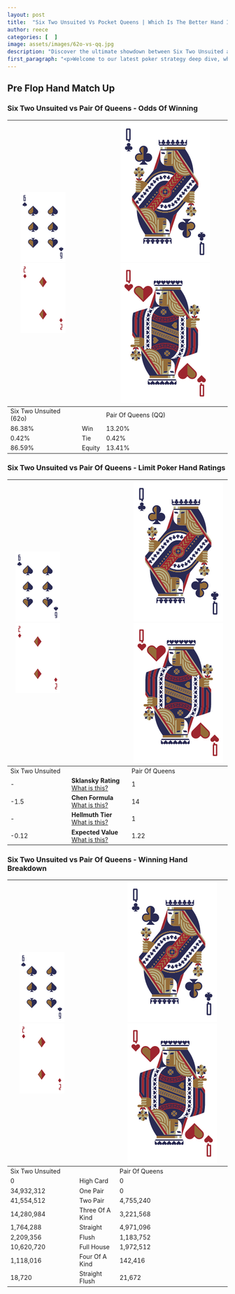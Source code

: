 ```yaml
---
layout: post
title:  "Six Two Unsuited Vs Pocket Queens | Which Is The Better Hand In Poker? A Complete Guide"
author: reece
categories: [  ]
image: assets/images/62o-vs-qq.jpg
description: "Discover the ultimate showdown between Six Two Unsuited and Pair Of Queens in poker! Uncover the odds, strategies, and scenarios where one hand triumphs over the other. Get ready to up your poker game with this thrilling analysis."
first_paragraph: "<p>Welcome to our latest poker strategy deep dive, where we're pitting two distinct hands against each other in a high-stakes showdown: Six Two Unsuited vs Pair Of Queens.</p><p>In the dynamic world of poker, every decision counts, and knowing which hand holds the upper hand is key to your success at the table.</p><p>In this article, we'll dissect these two hands, explore the scenarios where one dominates the other, and equip you with the knowledge to make strategic choices that can tip the odds in your favor.</p><p>Get ready to unravel the intriguing dynamics of these poker hands and elevate your game to new heights.</p>"
---
```




[comment]: # (sp0)

## Pre Flop Hand Match Up

<div class="table hand-ratings" markdown="1"> 



### Six Two Unsuited vs Pair Of Queens - Odds Of Winning


    
| ![image info](assets/images/hand1/6.png) ![image info](assets/images/hand1/2o.png) |  | ![image info](assets/images/hand2/Q.png) ![image info](assets/images/hand2/Qo.png) |
| -------- | -------- | -------- |
| Six Two Unsuited (62o) |  | Pair Of Queens (QQ) |
| 86.38% | Win | 13.20% |
| 0.42% | Tie | 0.42% |
| 86.59% | Equity | 13.41% |




[comment]: # (sp1)



### Six Two Unsuited vs Pair Of Queens - Limit Poker Hand Ratings


    
| ![image info](assets/images/hand1/6.png) ![image info](assets/images/hand1/2o.png) |  | ![image info](assets/images/hand2/Q.png) ![image info](assets/images/hand2/Qo.png) |
| -------- | -------- | -------- |
| Six Two Unsuited |  | Pair Of Queens |
| - | **Sklansky Rating** [What is this?](/sklansky-rating-explained) | 1 |
| -1.5 | **Chen Formula** [What is this?](/chen-formula-explained) | 14 |
| - | **Hellmuth Tier** [What is this?](/Hellmuth-tier-explained) | 1 |
| -0.12 | **Expected Value** [What is this?](/expected-value-explained) | 1.22 |




[comment]: # (sp2)



### Six Two Unsuited vs Pair Of Queens - Winning Hand Breakdown


    
| ![image info](assets/images/hand1/6.png) ![image info](assets/images/hand1/2o.png) |  | ![image info](assets/images/hand2/Q.png) ![image info](assets/images/hand2/Qo.png) |
| -------- | -------- | -------- |
| Six Two Unsuited |  | Pair Of Queens |
| 0 | High Card | 0 |
| 34,932,312 | One Pair | 0 |
| 41,554,512 | Two Pair | 4,755,240 |
| 14,280,984 | Three Of A Kind | 3,221,568 |
| 1,764,288 | Straight | 4,971,096 |
| 2,209,356 | Flush | 1,183,752 |
| 10,620,720 | Full House | 1,972,512 |
| 1,118,016 | Four Of A Kind | 142,416 |
| 18,720 | Straight Flush | 21,672 |




[comment]: # (sp3)



</div>

[comment]: # (sp4)



[comment]: # (sp5)

